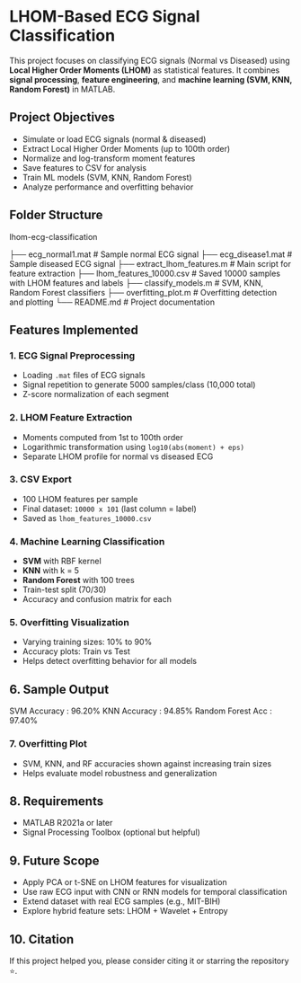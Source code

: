 # LHOM-Based ECG Signal Classification
This project focuses on classifying ECG signals (Normal vs Diseased) using **Local Higher Order Moments (LHOM)** as statistical features. 
It combines **signal processing**, **feature engineering**, and **machine learning (SVM, KNN, Random Forest)** in MATLAB.

## Project Objectives
- Simulate or load ECG signals (normal & diseased)
- Extract Local Higher Order Moments (up to 100th order)
- Normalize and log-transform moment features
- Save features to CSV for analysis
- Train ML models (SVM, KNN, Random Forest)
- Analyze performance and overfitting behavior

##  Folder Structure
lhom-ecg-classification

├──    ecg_normal1.mat # Sample normal ECG signal
├──    ecg_disease1.mat # Sample diseased ECG signal
├──    extract_lhom_features.m # Main script for feature extraction
├──    lhom_features_10000.csv # Saved 10000 samples with LHOM features and labels
├──    classify_models.m # SVM, KNN, Random Forest classifiers
├──    overfitting_plot.m # Overfitting detection and plotting
└──    README.md # Project documentation

##  Features Implemented

###  1. ECG Signal Preprocessing
- Loading `.mat` files of ECG signals
- Signal repetition to generate 5000 samples/class (10,000 total)
- Z-score normalization of each segment

###  2. LHOM Feature Extraction
- Moments computed from 1st to 100th order
- Logarithmic transformation using `log10(abs(moment) + eps)`
- Separate LHOM profile for normal vs diseased ECG

###  3. CSV Export
- 100 LHOM features per sample
- Final dataset: `10000 x 101` (last column = label)
- Saved as `lhom_features_10000.csv`

###  4. Machine Learning Classification
- **SVM** with RBF kernel  
- **KNN** with k = 5  
- **Random Forest** with 100 trees  
- Train-test split (70/30)
- Accuracy and confusion matrix for each

###  5. Overfitting Visualization
- Varying training sizes: 10% to 90%
- Accuracy plots: Train vs Test
- Helps detect overfitting behavior for all models

##  6. Sample Output
   SVM Accuracy : 96.20%
   KNN Accuracy : 94.85%
   Random Forest Acc : 97.40%

###  7. Overfitting Plot
- SVM, KNN, and RF accuracies shown against increasing train sizes
- Helps evaluate model robustness and generalization

##  8. Requirements
- MATLAB R2021a or later
- Signal Processing Toolbox (optional but helpful)

##  9. Future Scope
- Apply PCA or t-SNE on LHOM features for visualization
- Use raw ECG input with CNN or RNN models for temporal classification
- Extend dataset with real ECG samples (e.g., MIT-BIH)
- Explore hybrid feature sets: LHOM + Wavelet + Entropy

##  10. Citation
If this project helped you, please consider citing it or starring the repository ⭐.
